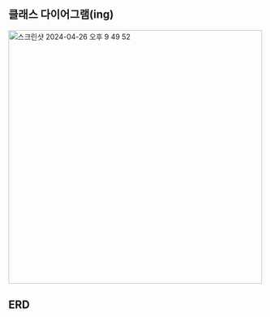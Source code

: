 ## 클래스 다이어그램(ing)

<img width="500" alt="스크린샷 2024-04-26 오후 9 49 52" src="https://github.com/kimtaesoo99/Algorithm/assets/107785279/1b685026-0c5a-4527-95b8-3570169e46a7">

## ERD

